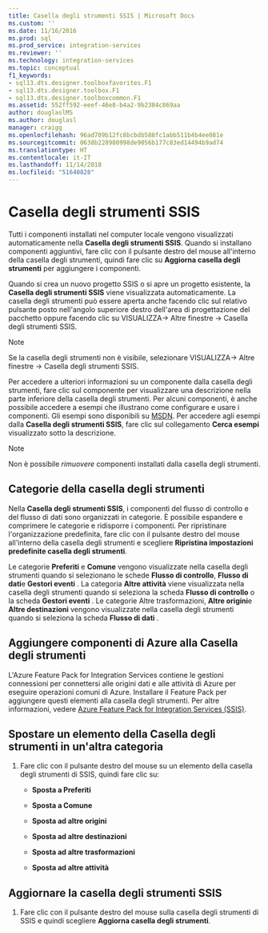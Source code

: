 ```yaml
---
title: Casella degli strumenti SSIS | Microsoft Docs
ms.custom: ''
ms.date: 11/16/2016
ms.prod: sql
ms.prod_service: integration-services
ms.reviewer: ''
ms.technology: integration-services
ms.topic: conceptual
f1_keywords:
- sql13.dts.designer.toolboxfavorites.F1
- sql13.dts.designer.toolbox.F1
- sql13.dts.designer.toolboxcommon.F1
ms.assetid: 552ff592-eeef-46e8-b4a2-9b2384c869aa
author: douglaslMS
ms.author: douglasl
manager: craigg
ms.openlocfilehash: 96ad709b12fc8bcbdb588fc1abb511b4b4ee081e
ms.sourcegitcommit: 0638b228980998de9056b177c83ed14494b9ad74
ms.translationtype: HT
ms.contentlocale: it-IT
ms.lasthandoff: 11/14/2018
ms.locfileid: "51640828"
---
```

# <a name="ssis-toolbox"></a>Casella degli strumenti SSIS
  Tutti i componenti installati nel computer locale vengono visualizzati automaticamente nella **Casella degli strumenti SSIS**. Quando si installano componenti aggiuntivi, fare clic con il pulsante destro del mouse all'interno della casella degli strumenti, quindi fare clic su **Aggiorna casella degli strumenti** per aggiungere i componenti.  
 
 Quando si crea un nuovo progetto SSIS o si apre un progetto esistente, la **Casella degli strumenti SSIS** viene visualizzata automaticamente. La casella degli strumenti può essere aperta anche facendo clic sul relativo pulsante posto nell'angolo superiore destro dell'area di progettazione del pacchetto oppure facendo clic su VISUALIZZA-> Altre finestre -> Casella degli strumenti SSIS.
 
 > [!NOTE]
> Se la casella degli strumenti non è visibile, selezionare VISUALIZZA-> Altre finestre -> Casella degli strumenti SSIS.
 
Per accedere a ulteriori informazioni su un componente dalla casella degli strumenti, fare clic sul componente per visualizzare una descrizione nella parte inferiore della casella degli strumenti. Per alcuni componenti, è anche possibile accedere a esempi che illustrano come configurare e usare i componenti. Gli esempi sono disponibili su [MSDN](https://go.microsoft.com/fwlink/?LinkId=259189). Per accedere agli esempi dalla **Casella degli strumenti SSIS**, fare clic sul collegamento **Cerca esempi** visualizzato sotto la descrizione.  
  
> [!NOTE]
> Non è possibile *rimuovere* componenti installati dalla casella degli strumenti.  

## <a name="toolbox-categories"></a>Categorie della casella degli strumenti
 Nella **Casella degli strumenti SSIS**, i componenti del flusso di controllo e del flusso di dati sono organizzati in categorie.  È possibile espandere e comprimere le categorie e ridisporre i componenti.  Per ripristinare l'organizzazione predefinita, fare clic con il pulsante destro del mouse all'interno della casella degli strumenti e scegliere **Ripristina impostazioni predefinite casella degli strumenti**.  
  
 Le categorie **Preferiti** e **Comune** vengono visualizzate nella casella degli strumenti quando si selezionano le schede **Flusso di controllo**, **Flusso di dati**e **Gestori eventi** . La categoria **Altre attività** viene visualizzata nella casella degli strumenti quando si seleziona la scheda **Flusso di controllo** o la scheda **Gestori eventi** . Le categorie Altre trasformazioni, **Altre origini**e **Altre destinazioni** vengono visualizzate nella casella degli strumenti quando si seleziona la scheda **Flusso di dati** .  

 ## <a name="add-azure-components-to-the-toolbox"></a>Aggiungere componenti di Azure alla Casella degli strumenti  
 L'Azure Feature Pack for Integration Services contiene le gestioni connessioni per connettersi alle origini dati e alle attività di Azure per eseguire operazioni comuni di Azure. Installare il Feature Pack per aggiungere questi elementi alla casella degli strumenti. Per altre informazioni, vedere [Azure Feature Pack for Integration Services &#40;SSIS&#41;](../integration-services/azure-feature-pack-for-integration-services-ssis.md).  

## <a name="move-a-toolbox-item-to-another-category"></a>Spostare un elemento della Casella degli strumenti in un'altra categoria  
  
1.  Fare clic con il pulsante destro del mouse su un elemento della casella degli strumenti di SSIS, quindi fare clic su:  
  
    -   **Sposta a Preferiti**  
  
    -   **Sposta a Comune**  
  
    -   **Sposta ad altre origini**  
  
    -   **Sposta ad altre destinazioni**  
  
    -   **Sposta ad altre trasformazioni**  
  
    -   **Sposta ad altre attività**  
  
## <a name="refresh-the-ssis-toolbox"></a>Aggiornare la casella degli strumenti SSIS  
  
1.  Fare clic con il pulsante destro del mouse sulla casella degli strumenti di SSIS e quindi scegliere **Aggiorna casella degli strumenti**.  

